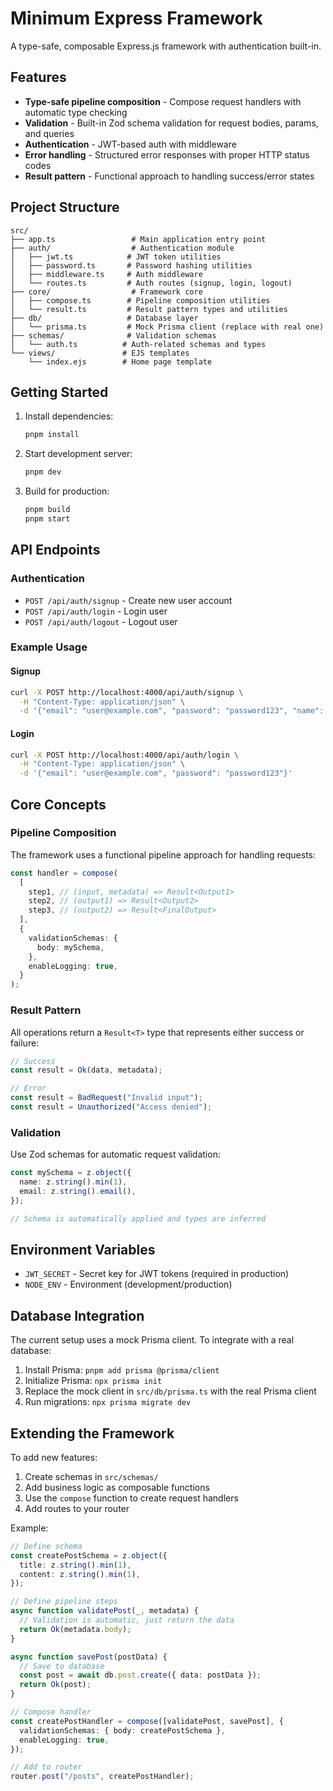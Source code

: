 # Minimum Express Framework

A type-safe, composable Express.js framework with authentication built-in.

## Features

- **Type-safe pipeline composition** - Compose request handlers with automatic type checking
- **Validation** - Built-in Zod schema validation for request bodies, params, and queries
- **Authentication** - JWT-based auth with middleware
- **Error handling** - Structured error responses with proper HTTP status codes
- **Result pattern** - Functional approach to handling success/error states

## Project Structure

```
src/
├── app.ts                 # Main application entry point
├── auth/                  # Authentication module
│   ├── jwt.ts            # JWT token utilities
│   ├── password.ts       # Password hashing utilities
│   ├── middleware.ts     # Auth middleware
│   └── routes.ts         # Auth routes (signup, login, logout)
├── core/                  # Framework core
│   ├── compose.ts        # Pipeline composition utilities
│   └── result.ts         # Result pattern types and utilities
├── db/                   # Database layer
│   └── prisma.ts         # Mock Prisma client (replace with real one)
├── schemas/              # Validation schemas
│   └── auth.ts          # Auth-related schemas and types
└── views/               # EJS templates
    └── index.ejs        # Home page template
```

## Getting Started

1. Install dependencies:

   ```bash
   pnpm install
   ```

2. Start development server:

   ```bash
   pnpm dev
   ```

3. Build for production:
   ```bash
   pnpm build
   pnpm start
   ```

## API Endpoints

### Authentication

- `POST /api/auth/signup` - Create new user account
- `POST /api/auth/login` - Login user
- `POST /api/auth/logout` - Logout user

### Example Usage

#### Signup

```bash
curl -X POST http://localhost:4000/api/auth/signup \
  -H "Content-Type: application/json" \
  -d '{"email": "user@example.com", "password": "password123", "name": "John Doe"}'
```

#### Login

```bash
curl -X POST http://localhost:4000/api/auth/login \
  -H "Content-Type: application/json" \
  -d '{"email": "user@example.com", "password": "password123"}'
```

## Core Concepts

### Pipeline Composition

The framework uses a functional pipeline approach for handling requests:

```typescript
const handler = compose(
  [
    step1, // (input, metadata) => Result<Output1>
    step2, // (output1) => Result<Output2>
    step3, // (output2) => Result<FinalOutput>
  ],
  {
    validationSchemas: {
      body: mySchema,
    },
    enableLogging: true,
  }
);
```

### Result Pattern

All operations return a `Result<T>` type that represents either success or failure:

```typescript
// Success
const result = Ok(data, metadata);

// Error
const result = BadRequest("Invalid input");
const result = Unauthorized("Access denied");
```

### Validation

Use Zod schemas for automatic request validation:

```typescript
const mySchema = z.object({
  name: z.string().min(1),
  email: z.string().email(),
});

// Schema is automatically applied and types are inferred
```

## Environment Variables

- `JWT_SECRET` - Secret key for JWT tokens (required in production)
- `NODE_ENV` - Environment (development/production)

## Database Integration

The current setup uses a mock Prisma client. To integrate with a real database:

1. Install Prisma: `pnpm add prisma @prisma/client`
2. Initialize Prisma: `npx prisma init`
3. Replace the mock client in `src/db/prisma.ts` with the real Prisma client
4. Run migrations: `npx prisma migrate dev`

## Extending the Framework

To add new features:

1. Create schemas in `src/schemas/`
2. Add business logic as composable functions
3. Use the `compose` function to create request handlers
4. Add routes to your router

Example:

```typescript
// Define schema
const createPostSchema = z.object({
  title: z.string().min(1),
  content: z.string().min(1),
});

// Define pipeline steps
async function validatePost(_, metadata) {
  // Validation is automatic, just return the data
  return Ok(metadata.body);
}

async function savePost(postData) {
  // Save to database
  const post = await db.post.create({ data: postData });
  return Ok(post);
}

// Compose handler
const createPostHandler = compose([validatePost, savePost], {
  validationSchemas: { body: createPostSchema },
  enableLogging: true,
});

// Add to router
router.post("/posts", createPostHandler);
```
